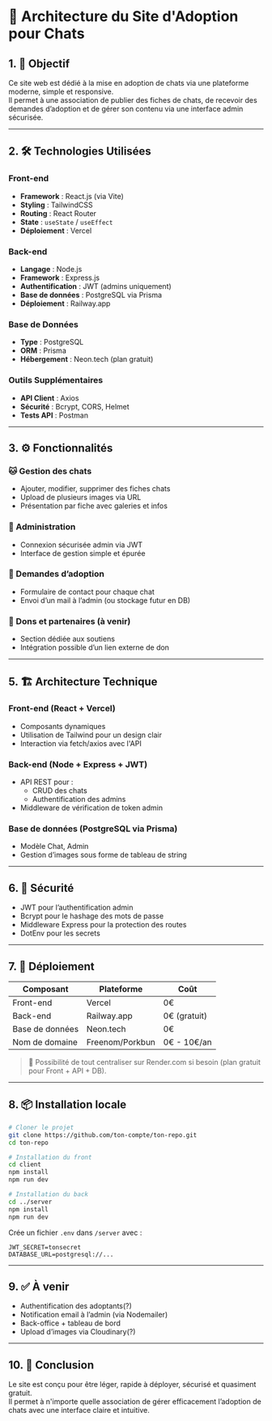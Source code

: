# 🐾 Architecture du Site d'Adoption pour Chats

## 1. 🎯 Objectif
Ce site web est dédié à la mise en adoption de chats via une plateforme moderne, simple et responsive.  
Il permet à une association de publier des fiches de chats, de recevoir des demandes d’adoption et de gérer son contenu via une interface admin sécurisée.

---

## 2. 🛠️ Technologies Utilisées

### Front-end
- **Framework** : React.js (via Vite)
- **Styling** : TailwindCSS
- **Routing** : React Router
- **State** : `useState` / `useEffect` 
- **Déploiement** : Vercel 

### Back-end
- **Langage** : Node.js
- **Framework** : Express.js
- **Authentification** : JWT (admins uniquement)
- **Base de données** : PostgreSQL via Prisma
- **Déploiement** : Railway.app

### Base de Données
- **Type** : PostgreSQL
- **ORM** : Prisma
- **Hébergement** : Neon.tech (plan gratuit)

### Outils Supplémentaires
- **API Client** : Axios
- **Sécurité** : Bcrypt, CORS, Helmet
- **Tests API** : Postman

---

## 3. ⚙️ Fonctionnalités

### 🐱 Gestion des chats
- Ajouter, modifier, supprimer des fiches chats
- Upload de plusieurs images via URL
- Présentation par fiche avec galeries et infos

### 👤 Administration
- Connexion sécurisée admin via JWT
- Interface de gestion simple et épurée

### 📨 Demandes d’adoption
- Formulaire de contact pour chaque chat
- Envoi d’un mail à l’admin (ou stockage futur en DB)

### 💸 Dons et partenaires (à venir)
- Section dédiée aux soutiens
- Intégration possible d’un lien externe de don

---


## 5. 🏗️ Architecture Technique

### Front-end (React + Vercel)
- Composants dynamiques
- Utilisation de Tailwind pour un design clair
- Interaction via fetch/axios avec l'API

### Back-end (Node + Express + JWT)
- API REST pour :
  - CRUD des chats
  - Authentification des admins
- Middleware de vérification de token admin

### Base de données (PostgreSQL via Prisma)
- Modèle Chat, Admin
- Gestion d’images sous forme de tableau de string

---

## 6. 🔐 Sécurité

- JWT pour l’authentification admin
- Bcrypt pour le hashage des mots de passe
- Middleware Express pour la protection des routes
- DotEnv pour les secrets

---

## 7. 🚀 Déploiement

| Composant      | Plateforme      | Coût         |
|----------------|-----------------|--------------|
| Front-end      | Vercel          | 0€           |
| Back-end       | Railway.app     | 0€ (gratuit) |
| Base de données| Neon.tech       | 0€           |
| Nom de domaine | Freenom/Porkbun | 0€ - 10€/an  |

> 🎁 Possibilité de tout centraliser sur Render.com si besoin (plan gratuit pour Front + API + DB).

---

## 8. 📦 Installation locale

```bash
# Cloner le projet
git clone https://github.com/ton-compte/ton-repo.git
cd ton-repo

# Installation du front
cd client
npm install
npm run dev

# Installation du back
cd ../server
npm install
npm run dev
```

Crée un fichier `.env` dans `/server` avec :

```env
JWT_SECRET=tonsecret
DATABASE_URL=postgresql://...
```

---

## 9. ✅ À venir

- Authentification des adoptants(?)
- Notification email à l’admin (via Nodemailer)
- Back-office + tableau de bord
- Upload d’images via Cloudinary(?)

---

## 10. 🐾 Conclusion

Le site est conçu pour être léger, rapide à déployer, sécurisé et quasiment gratuit.  
Il permet à n'importe quelle association de gérer efficacement l’adoption de chats avec une interface claire et intuitive.

